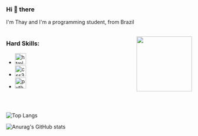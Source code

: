 ### Hi 👋 there

I'm Thay and I'm a programming student, from Brazil</h2>
<br></br>

<img align="right" height="150" src="https://i.imgflip.com/65efzo.gif"/>

### Hard Skills:
- <img src="https://cdn.jsdelivr.net/gh/devicons/devicon/icons/html5/html5-original.svg" height="30" alt="html5 logo"  />
- <img src="https://cdn.jsdelivr.net/gh/devicons/devicon/icons/css3/css3-original.svg" height="30" alt="css3 logo"  />
- <img src="https://cdn.jsdelivr.net/gh/devicons/devicon/icons/python/python-original.svg" height="30" alt="python logo"  />
<br></br>

 ![Top Langs](https://github-readme-stats.vercel.app/api/top-langs/?username=yurithai&layout=compact)

![Anurag's GitHub stats](https://github-readme-stats.vercel.app/api?username=yurithai&show_icons=true&theme=radical)
